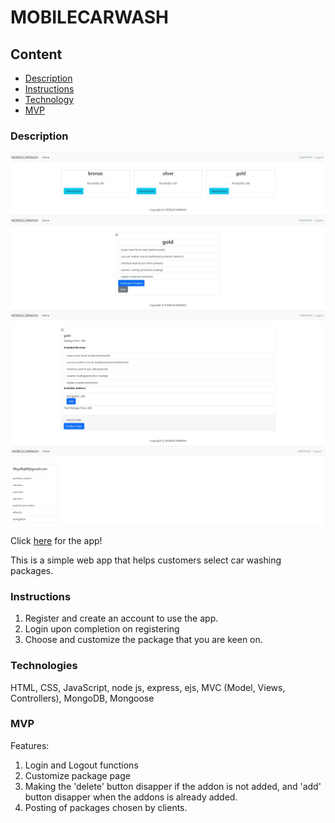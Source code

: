 # MOBILECARWASH

## Content

- [Description](#description)
- [Instructions](#Instructions)
- [Technology](#Technologies)
- [MVP](#MVP)

### Description

![sample image of site](https://github.com/syafiqsaleem/mobile_carwash_app/blob/main/public/screenshot/screenshot1.jpg)
![sample image of site](https://github.com/syafiqsaleem/mobile_carwash_app/blob/main/public/screenshot/screenshot2.jpg)
![sample image of site](https://github.com/syafiqsaleem/mobile_carwash_app/blob/main/public/screenshot/screenshot3.jpg)
![sample image of site](https://github.com/syafiqsaleem/mobile_carwash_app/blob/main/public/screenshot/screenshot4.jpg)

Click [here](https://mobilecarwash.herokuapp.com/users/login) for the app!

This is a simple web app that helps customers select car washing packages.

### Instructions

1. Register and create an account to use the app.
2. Login upon completion on registering
3. Choose and customize the package that you are keen on.

### Technologies

HTML, CSS, JavaScript, node js, express, ejs, MVC (Model, Views, Controllers), MongoDB, Mongoose

### MVP

Features:

1. Login and Logout functions
2. Customize package page
3. Making the 'delete' button disapper if the addon is not added, and 'add' button disapper when the addons is already added.
4. Posting of packages chosen by clients.
